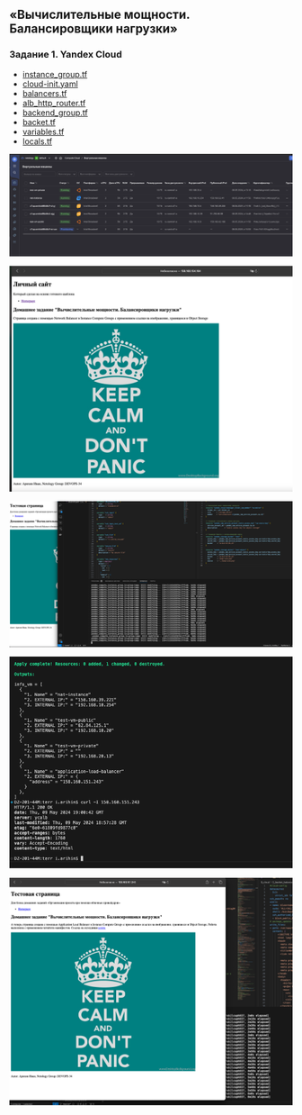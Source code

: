 ## «Вычислительные мощности. Балансировщики нагрузки»
### Задание 1. Yandex Cloud

- [instance_group.tf](terr/instance_group.tf) 
- [cloud-init.yaml](terr/cloud-init.yaml) 
- [balancers.tf](terr/balancers.tf) 
- [alb_http_router.tf](terr/alb_http_router.tf) 
- [backend_group.tf](terr/backend_group.tf) 
- [backet.tf](terr/backet.tf) 
- [variables.tf](terr/variables.tf) 
- [locals.tf](terr/locals.tf) 


![!\[Alt text\](<img/!\[Alt text\](<img/1.png>)>)](<img/1.png>)

![!\[Alt text\](<img/!\[Alt text\](<img/2.png>)>)](<img/2.png>)

![!\[Alt text\](<img/!\[Alt text\](<img/3.png>)>)](<img/3.png>)

![!\[Alt text\](<img/!\[Alt text\](<img/4.png>)>)](<img/4.png>)

![!\[Alt text\](<img/!\[Alt text\](<img/5.png>)>)](<img/5.png>)